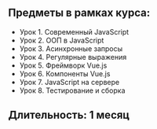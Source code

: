 <h2>Предметы в рамках курса:</h2>
<ul>
  <li>Урок 1. Современный JavaScript</li>
    <li>Урок 2. ООП в JavaScript</li>
    <li>Урок 3. Асинхронные запросы</li>
    <li>Урок 4. Регулярные выражения</li>
    <li>Урок 5. Фреймворк Vue.js</li>
    <li>Урок 6. Компоненты Vue.js</li>
    <li>Урок 7. JavaScript на сервере</li>
    <li>Урок 8. Тестирование и сборка</li>
 </ul>
 
 <h2>Длительность: 1 месяц</h2>
